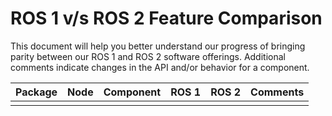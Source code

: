 # ROS 1 v/s ROS 2 Feature Comparison

This document will help you better understand our progress of bringing parity between our ROS 1 and ROS 2 software offerings. Additional comments indicate changes in the API and/or behavior for a component.

| Package | Node | Component | ROS 1 | ROS 2 | Comments |
|-|-|-|-|-|-|
| | | | | | |

